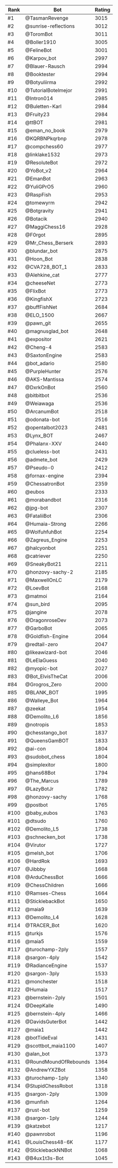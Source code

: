Rank|Bot|Rating
---|---|---
#1|@TasmanRevenge|3015
#2|@sunrise-reflections|3012
#3|@ToromBot|3011
#4|@Boller1910|3005
#5|@FelineBot|3001
#6|@Karpov_bot|2997
#7|@Blauer-Rausch|2994
#8|@Booktester|2994
#9|@Botyuliirma|2992
#10|@TutorialBotelmejor|2991
#11|@Intron014|2985
#12|@Buletten-Karl|2984
#13|@Fruity23|2984
#14|@ttBOT|2981
#15|@eman_no_book|2979
#16|@KQRBNPkqrbnp|2978
#17|@compchess60|2977
#18|@linklake1532|2973
#19|@ResoluteBot|2972
#20|@YoBot_v2|2964
#21|@EmanBot|2963
#22|@YuliGPrO5|2960
#23|@RaspFish|2953
#24|@tomewyrm|2942
#25|@Botgravity|2941
#26|@Botacik|2940
#27|@MaggiChess16|2928
#28|@F0rgot|2895
#29|@Mr_Chess_Berserk|2893
#30|@blundar_bot|2875
#31|@Hoon_Bot|2838
#32|@CVA728_BOT_1|2833
#33|@Alehkine_cat|2777
#34|@cheeseNet|2773
#35|@FlixBot|2773
#36|@KingfishX|2723
#37|@buffFishNet|2684
#38|@ELO_1500|2667
#39|@pawn_git|2655
#40|@magnusglad_bot|2648
#41|@expositor|2621
#42|@Cheng-4|2583
#43|@SaxtonEngine|2583
#44|@bot_adario|2580
#45|@PurpleHunter|2576
#46|@AKS-Mantissa|2574
#47|@DxrkOnBot|2560
#48|@bitbitbot|2536
#49|@Weiawaga|2536
#50|@ArcanumBot|2518
#51|@odonata-bot|2516
#52|@opentalbot2023|2481
#53|@Lynx_BOT|2467
#54|@Phalanx-XXV|2440
#55|@clueless-bot|2431
#56|@admete_bot|2429
#57|@Pseudo-0|2412
#58|@fornax-engine|2394
#59|@ChessatronBot|2359
#60|@eubos|2333
#61|@morabandbot|2316
#62|@jpg-bot|2307
#63|@FataliiBot|2306
#64|@Humaia-Strong|2266
#65|@WolfuhfuhBot|2254
#66|@Zagreus_Engine|2253
#67|@halcyonbot|2251
#68|@catriever|2250
#69|@SneakyBot21|2211
#70|@honzovy-sachy-2|2185
#71|@MaxwellOnLC|2179
#72|@LoevBot|2168
#73|@matmoi|2164
#74|@sun_bird|2095
#75|@jangine|2078
#76|@DragonroseDev|2073
#77|@GarboBot|2065
#78|@Goldfish-Engine|2064
#79|@redtail-zero|2047
#80|@likeawizard-bot|2046
#81|@LeElaGuess|2040
#82|@myopic-bot|2027
#83|@Bot_ElvisTheCat|2006
#84|@Grogros_Zero|2000
#85|@BLANK_BOT|1995
#86|@Walleye_Bot|1964
#87|@zeekat|1954
#88|@Demolito_L6|1856
#89|@notropis|1853
#90|@chesstango_bot|1837
#91|@QueensGamBOT|1833
#92|@ai-con|1804
#93|@sudobot_chess|1804
#94|@simplexitor|1800
#95|@hans68Bot|1794
#96|@The_Marcus|1789
#97|@LazyBotJr|1782
#98|@honzovy-sachy|1768
#99|@postbot|1765
#100|@baby_eubos|1763
#101|@dtsudo|1760
#102|@Demolito_L5|1738
#103|@schnecken_bot|1738
#104|@Virutor|1727
#105|@melsh_bot|1706
#106|@HardRok|1693
#107|@Jibbby|1668
#108|@ArduChessBot|1666
#109|@ChessChildren|1666
#110|@Ramses-Chess|1664
#111|@SticklebackBot|1650
#112|@maia9|1639
#113|@Demolito_L4|1628
#114|@TRACER_Bot|1620
#115|@turkjs|1576
#116|@maia5|1559
#117|@turochamp-2ply|1557
#118|@sargon-4ply|1542
#119|@RadianceEngine|1537
#120|@sargon-3ply|1533
#121|@monchester|1518
#122|@Humaia|1517
#123|@bernstein-2ply|1501
#124|@DeepKalle|1490
#125|@bernstein-4ply|1466
#126|@DavidsGuterBot|1442
#127|@maia1|1442
#128|@botTideEval|1431
#129|@scottbot_maia1100|1407
#130|@alan_bot|1373
#131|@RoundMoundOfRebounds|1364
#132|@AndrewYXZBot|1358
#133|@turochamp-1ply|1340
#134|@StupidChessRobot|1318
#135|@sargon-2ply|1309
#136|@munfish|1264
#137|@rust-bot|1259
#138|@sargon-1ply|1244
#139|@katzebot|1217
#140|@pawnrobot|1196
#141|@LouisChess48-6K|1177
#142|@SticklebackNNBot|1068
#143|@B4ux1t3s-Bot|1045
